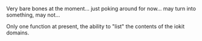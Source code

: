 Very bare bones at the moment... just poking around for now... may turn into something, may not...

Only one function at present, the ability to "list" the contents of the iokit domains.